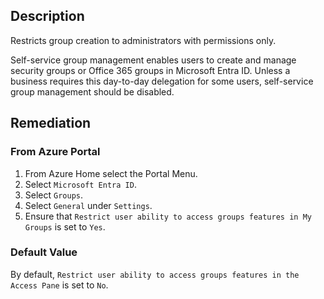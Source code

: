 ## Description

Restricts group creation to administrators with permissions only.

Self-service group management enables users to create and manage security groups or Office 365 groups in Microsoft Entra ID. Unless a business requires this day-to-day delegation for some users, self-service group management should be disabled.

## Remediation

### From Azure Portal

1. From Azure Home select the Portal Menu.
2. Select `Microsoft Entra ID`.
3. Select `Groups`.
4. Select `General` under `Settings`.
5. Ensure that `Restrict user ability to access groups features in My Groups` is set to `Yes`.

### Default Value

By default, `Restrict user ability to access groups features in the Access Pane` is set to `No`.
